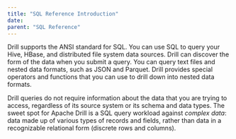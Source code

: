 ```yaml
---
title: "SQL Reference Introduction"
date:  
parent: "SQL Reference"
---
```

Drill supports the ANSI standard for SQL. You can use SQL to query your Hive,
HBase, and distributed file system data sources. Drill can discover the form
of the data when you submit a query. You can query text files and nested data
formats, such as JSON and Parquet. Drill provides special operators and
functions that you can use to drill down into nested data formats.

Drill queries do not require information about the data that you are trying to
access, regardless of its source system or its schema and data types. The
sweet spot for Apache Drill is a SQL query workload against *complex data*:
data made up of various types of records and fields, rather than data in a
recognizable relational form (discrete rows and columns).

